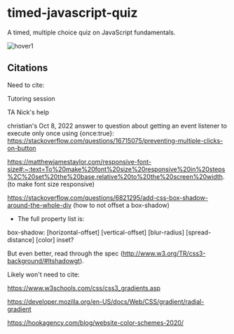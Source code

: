 # timed-javascript-quiz
A timed, multiple choice quiz on JavaScript fundamentals. 


![hover1](https://github.com/sara-hines/timed-javascript-quiz/assets/90005274/a03be8e6-ef72-419c-ab2d-3c4a6b1369bd)

## Citations

Need to cite:

Tutoring session

TA Nick's help

christian's Oct 8, 2022 answer to question about getting an event listener to execute only once using {once:true}: https://stackoverflow.com/questions/16715075/preventing-multiple-clicks-on-button

https://matthewjamestaylor.com/responsive-font-size#:~:text=To%20make%20font%20size%20responsive%20in%20steps%2C%20set%20the%20base,relative%20to%20the%20screen%20width. (to make font size responsive)

https://stackoverflow.com/questions/6821295/add-css-box-shadow-around-the-whole-div (how to not offset a box-shadow)

* The full property list is:

box-shadow: [horizontal-offset] [vertical-offset] [blur-radius] [spread-distance] [color] inset?

But even better, read through the spec (http://www.w3.org/TR/css3-background/#ltshadowgt).

Likely won't need to cite:

https://www.w3schools.com/css/css3_gradients.asp

https://developer.mozilla.org/en-US/docs/Web/CSS/gradient/radial-gradient

https://hookagency.com/blog/website-color-schemes-2020/

